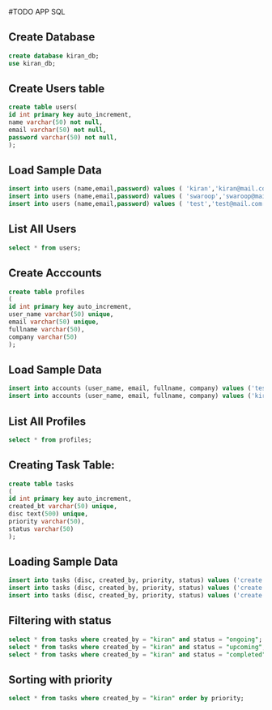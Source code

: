 #TODO APP SQL


## Create Database

```sql
create database kiran_db;
use kiran_db;
```

## Create Users table
```sql
create table users(
id int primary key auto_increment,
name varchar(50) not null,
email varchar(50) not null,
password varchar(50) not null,
);
```

## Load Sample Data
```sql
insert into users (name,email,password) values ( 'kiran','kiran@mail.com', 'kiran');
insert into users (name,email,password) values ( 'swaroop','swaroop@mail.com', 'sai143');
insert into users (name,email,password) values ( 'test','test@mail.com', 'test');
```

## List All Users
```sql
select * from users;
```

## Create Acccounts 
```sql
create table profiles
( 
id int primary key auto_increment,
user_name varchar(50) unique,
email varchar(50) unique,
fullname varchar(50),
company varchar(50)
);
```

## Load Sample Data
```sql
insert into accounts (user_name, email, fullname, company) values ('test', 'test@mail.com', 'test', 'testing');
insert into accounts (user_name, email, fullname, company) values ('kiran', 'kiran@mail.com', 'kiranM', 'sify');
```

## List All Profiles
```sql
select * from profiles;
```

## Creating Task Table:
```sql
create table tasks
(
id int primary key auto_increment,
created_bt varchar(50) unique,
disc text(500) unique,
priority varchar(50),
status varchar(50)
);
```

## Loading Sample Data
```sql
insert into tasks (disc, created_by, priority, status) values ('create account heroku', 'kiran', 'high', 'ongoing');
insert into tasks (disc, created_by, priority, status) values ('create app in heroku', 'kiran', 'medium', 'upcoming');
insert into tasks (disc, created_by, priority, status) values ('create api', 'kiran', 'medium', 'upcoming');
```

## Filtering with status
```sql
select * from tasks where created_by = "kiran" and status = "ongoing";
select * from tasks where created_by = "kiran" and status = "upcoming";
select * from tasks where created_by = "kiran" and status = "completed";
```

## Sorting with priority
```sql
select * from tasks where created_by = "kiran" order by priority;
```
